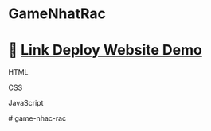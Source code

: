 # GameNhatRac

# 🌟 [Link Deploy Website Demo](https://anhtuan38.github.io/GameNhatRac)

<p>HTML</p>
<p>CSS</p>
<p>JavaScript</p>
# game-nhac-rac
